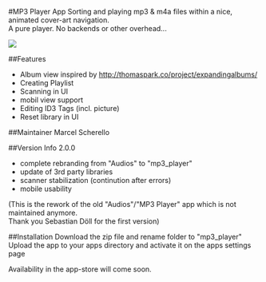 #MP3 Player App
Sorting and playing mp3 & m4a files within a nice, animated cover-art navigation.<br>
A pure player. No backends or other overhead...

![](https://github.com/z000ao8q/screenshots/blob/master/mp3_player.png)


##Features
- Album view inspired by http://thomaspark.co/project/expandingalbums/ 
- Creating Playlist
- Scanning in UI
- mobil view support
- Editing ID3 Tags (incl. picture)
- Reset library in UI

##Maintainer
Marcel Scherello

##Version Info
2.0.0
- complete rebranding from "Audios" to "mp3_player"
- update of 3rd party libraries
- scanner stabilization (continution after errors)
- mobile usability

(This is the rework of the old "Audios"/"MP3 Player" app which is not maintained anymore. <br>
Thank you Sebastian Döll for the first version)

##Installation
Download the zip file and rename folder to "mp3_player"<br>
Upload the app to your apps directory and activate it on the apps settings page

Availability in the app-store will come soon.
